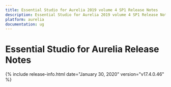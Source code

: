 ```yaml
---
title: Essential Studio for Aurelia 2019 volume 4 SP1 Release Notes  
description: Essential Studio for Aurelia 2019 volume 4 SP1 Release Notes  
platform: aurelia
documentation: ug
---
```


# Essential Studio for Aurelia  Release Notes  

{% include release-info.html date="January 30, 2020"  version="v17.4.0.46" %} 







